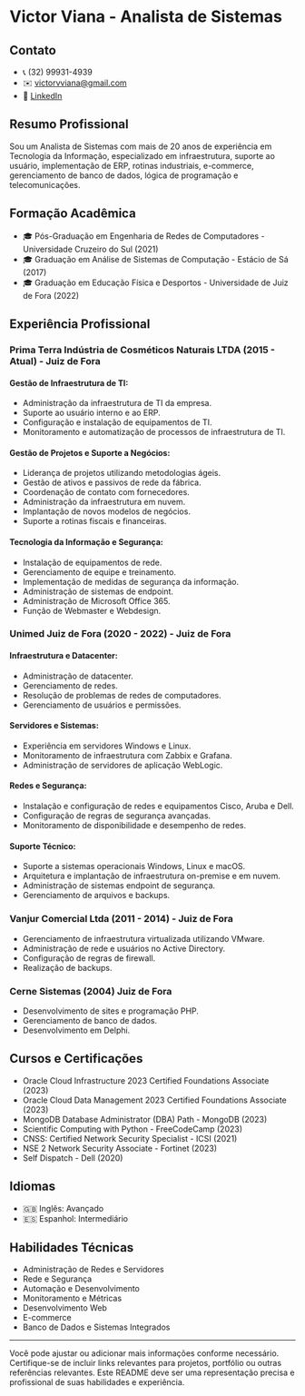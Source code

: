 # Victor Viana - Analista de Sistemas



## Contato
- 📞 (32) 99931-4939
- ✉️ victorvviana@gmail.com
- 💼 [LinkedIn](https://www.linkedin.com/in/-victor-viana)

## Resumo Profissional
Sou um Analista de Sistemas com mais de 20 anos de experiência em Tecnologia da Informação, especializado em infraestrutura, suporte ao usuário, implementação de ERP, rotinas industriais, e-commerce, gerenciamento de banco de dados, lógica de programação e telecomunicações. 

## Formação Acadêmica
- 🎓 Pós-Graduação em Engenharia de Redes de Computadores - Universidade Cruzeiro do Sul (2021)
- 🎓 Graduação em Análise de Sistemas de Computação - Estácio de Sá (2017)
- 🎓 Graduação em Educação Física e Desportos - Universidade de Juiz de Fora (2022)

## Experiência Profissional
### Prima Terra Indústria de Cosméticos Naturais LTDA (2015 - Atual) - Juiz de Fora
#### Gestão de Infraestrutura de TI:
- Administração da infraestrutura de TI da empresa.
- Suporte ao usuário interno e ao ERP.
- Configuração e instalação de equipamentos de TI.
- Monitoramento e automatização de processos de infraestrutura de TI.

#### Gestão de Projetos e Suporte a Negócios:
- Liderança de projetos utilizando metodologias ágeis.
- Gestão de ativos e passivos de rede da fábrica.
- Coordenação de contato com fornecedores.
- Administração da infraestrutura em nuvem.
- Implantação de novos modelos de negócios.
- Suporte a rotinas fiscais e financeiras.

#### Tecnologia da Informação e Segurança:
- Instalação de equipamentos de rede.
- Gerenciamento de equipe e treinamento.
- Implementação de medidas de segurança da informação.
- Administração de sistemas de endpoint.
- Administração de Microsoft Office 365.
- Função de Webmaster e Webdesign.

### Unimed Juiz de Fora (2020 - 2022) - Juiz de Fora
#### Infraestrutura e Datacenter:
- Administração de datacenter.
- Gerenciamento de redes.
- Resolução de problemas de redes de computadores.
- Gerenciamento de usuários e permissões.

#### Servidores e Sistemas:
- Experiência em servidores Windows e Linux.
- Monitoramento de infraestrutura com Zabbix e Grafana.
- Administração de servidores de aplicação WebLogic.

#### Redes e Segurança:
- Instalação e configuração de redes e equipamentos Cisco, Aruba e Dell.
- Configuração de regras de segurança avançadas.
- Monitoramento de disponibilidade e desempenho de redes.

#### Suporte Técnico:
- Suporte a sistemas operacionais Windows, Linux e macOS.
- Arquitetura e implantação de infraestrutura on-premise e em nuvem.
- Administração de sistemas endpoint de segurança.
- Gerenciamento de arquivos e backups.

### Vanjur Comercial Ltda (2011 - 2014) - Juiz de Fora
- Gerenciamento de infraestrutura virtualizada utilizando VMware.
- Administração de rede e usuários no Active Directory.
- Configuração de regras de firewall.
- Realização de backups.

### Cerne Sistemas (2004) Juiz de Fora
- Desenvolvimento de sites e programação PHP.
- Gerenciamento de banco de dados.
- Desenvolvimento em Delphi.

## Cursos e Certificações
- Oracle Cloud Infrastructure 2023 Certified Foundations Associate (2023)
- Oracle Cloud Data Management 2023 Certified Foundations Associate (2023)
- MongoDB Database Administrator (DBA) Path - MongoDB (2023)
- Scientific Computing with Python - FreeCodeCamp (2023)
- CNSS: Certified Network Security Specialist - ICSI (2021)
- NSE 2 Network Security Associate - Fortinet (2023)
- Self Dispatch - Dell (2020)

## Idiomas
- 🇬🇧 Inglês: Avançado
- 🇪🇸 Espanhol: Intermediário

## Habilidades Técnicas
- Administração de Redes e Servidores
- Rede e Segurança
- Automação e Desenvolvimento
- Monitoramento e Métricas
- Desenvolvimento Web
- E-commerce
- Banco de Dados e Sistemas Integrados

---

Você pode ajustar ou adicionar mais informações conforme necessário. Certifique-se de incluir links relevantes para projetos, portfólio ou outras referências relevantes. Este README deve ser uma representação precisa e profissional de suas habilidades e experiência.
